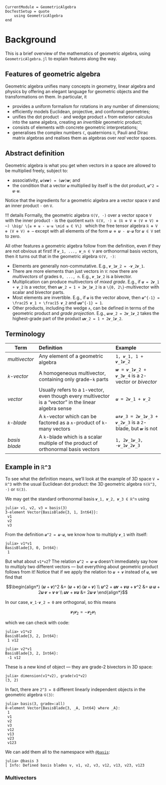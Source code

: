 ```@meta
CurrentModule = GeometricAlgebra
DocTestSetup = quote
	using GeometricAlgebra
end
```

# Background

This is a brief overview of the mathematics of geometric algebra, using `GeometricAlgebra.jl` to explain features along the way.

## Features of geometric algebra

Geometric algebra unifies many concepts in geometry, linear algebra and physics by offering an elegant language for geometric objects and the transformations on them. In particular, it
- provides a uniform formalism for rotations in any number of dimensions;
- efficiently models Euclidean, projective, and conformal geometries;
- unifies the dot product ``⋅`` and wedge product ``∧`` from exterior calculus into the same algebra, creating an _invertible_ geometric product;
- consists of elements with concrete geometric interpretations;
- generalises the complex numbers ``ℂ``, quaternions ``ℍ``, Pauli and Dirac matrix algebras and realises them as algebras over _real_ vector spaces.


## Abstract definition

Geometric algebra is what you get when vectors in a space are allowed to be multiplied freely, subject to:
- associativity, ``𝒖(𝒗𝒘) = (𝒖𝒗)𝒘``; and
- the condition that a vector ``𝒖`` multiplied by itself is the dot product, ``𝒖^2 = 𝒖⋅𝒖``.

Notice that the ingredients for a geometric algebra are a vector space ``V`` and an inner product ``⋅`` on ``V``.

!!! details
	Formally, the geometric algebra ``𝒢(V, ⋅)`` over a vector space ``V`` with the inner product ``⋅`` is the quotient
	```math
	𝒢(V, ⋅) ≅ (ℝ ⊕ V ⊕ (V ⊗ V) ⊕ ⋯) \big/ \{𝒖 ⊗ 𝒖 - 𝒖⋅𝒖 \mid 𝒖 ∈ V\}
	```
	which the free tensor algebra ``ℝ ⊕ V ⊕ (V ⊗ V) ⊕ ⋯`` except with all elements of the form ``𝒖 ⊗ 𝒖 - 𝒖⋅𝒖`` for ``𝒖 ∈ V`` set to zero.

All other features a geometric algebra follow from the definition, even if they are not obvious at first!
If ``𝒗_1, ..., 𝒗_n ∈ V`` are orthonormal basis vectors, then it turns out that in the geometric algebra ``𝒢(V, ⋅)``:
- Elements are generally non-commutative. E.g., ``𝒗_1𝒗_2 = -𝒗_2𝒗_1``.
- There are more elements than just vectors in ``V``: now there are _multivectors_ of grades ``0, ..., n``. E.g., ``𝒗_1𝒗_2`` is a bivector.
- Multiplication can produce multivectors of _mixed grade_. E.g., if ``𝒖 = 2𝒗_1 + 𝒗_2`` is a vector, then ``𝒖𝒗_2 = 1 + 2𝒗_1𝒗_2`` is a ``\{0, 2\}``-multivector with scalar and bivector parts.
- Most elements are invertible. E.g., if ``𝒖`` is the vector above, then ``𝒖^{-1} = \frac25 𝒗_1 + \frac15 𝒗_2`` and ``𝒖𝒖^{-1} = 1``.
- Other products, including the wedge ``∧``, can be defined in terms of the geometric product and _grade projection_.
  E.g., ``𝒖∧𝒗_2 = 2𝒗_1𝒗_2`` takes the highest-grade part of the product ``𝒖𝒗_2 = 1 + 2𝒗_1𝒗_2``.

## Terminology

| Term | Definition | Example |
|------|:-----------|:--------|
| _multivector_ | Any element of a geometric algebra | ``1, 𝒗_1, 1 + 𝒗_1𝒗_2``
| _``k``-vector_ | A homogeneous multivector, containing only grade-``k`` parts | ``𝒘 = 𝒗_1𝒗_2 + 𝒗_3𝒗_4`` is a ``2``-vector or _bivector_
| _vector_ | Usually refers to a ``1``-vector, even though every multivector is a “vector” in the linear algebra sense | ``𝒖 = 2𝒗_1 + 𝒗_2``
| _``k``-blade_ | A ``k``-vector which can be factored as a ``∧``-product of ``k``-many vectors | ``𝒖∧𝒗_3 = 2𝒗_1𝒗_3 + 𝒗_2𝒗_3`` is a ``2``-blade, but ``𝒘`` is not
| _basis blade_ | A ``k``-blade which is a scalar multiple of the product of orthonormal basis vectors | ``1, 2𝒗_1𝒗_3, -𝒗_1𝒗_2𝒗_3``


## Example in ``ℝ^3``

To see what the definition means, we’ll look at the example of 3D space ``V = ℝ^3`` with the usual Euclidean dot product: the 3D geometric algebra ``𝒢(ℝ^3, ⋅)`` or ``𝒢(3)``.

We may get the standard orthonormal basis ``𝒗_1, 𝒗_2, 𝒗_3 ∈ ℝ^n`` using
```jldoctest 3d
julia> v1, v2, v3 = basis(3)
3-element Vector{BasisBlade{3, 1, Int64}}:
 v1
 v2
 v3
```
From the definition ``𝒖^2 = 𝒖⋅𝒖``, we know how to multiply ``𝒗_1`` with itself:
```jldoctest 3d
julia> v1*v1
BasisBlade{3, 0, Int64}:
 1
```
But what about `v1*v2`? The relation ``𝒖^2 = 𝒖⋅𝒖`` doesn’t immediately say how to multiply two different vectors — but everything about geometric product follows from it! Notice that if we apply the relation to ``𝒖 + 𝒗`` instead of ``𝒖``, we find that
```math
\begin{align*}
	(𝒖 + 𝒗)^2 &= (𝒖 + 𝒗)⋅(𝒖 + 𝒗)
\\	𝒖^2 + 𝒖𝒗 + 𝒗𝒖 + 𝒗^2 &= 𝒖⋅𝒖 + 2𝒖⋅𝒗 + 𝒗⋅𝒗
\\	𝒖𝒗 + 𝒗𝒖 &= 2𝒖⋅𝒗
\end{align*}
```
In our case, ``𝒗_1⋅𝒗_2 = 0`` are orthogonal, so this means
```math
𝒗_1𝒗_2 = -𝒗_2𝒗_1
```
which we can check with code:
```jldoctest 3d
julia> v1*v2
BasisBlade{3, 2, Int64}:
 1 v12

julia> v2*v1
BasisBlade{3, 2, Int64}:
 -1 v12
```
These is a new kind of object — they are grade-2 bivectors in 3D space:
```jldoctest 3d
julia> dimension(v1*v2), grade(v1*v2)
(3, 2)
```

In fact, there are ``2^3 = 8`` different linearly independent objects in the geometric algebra ``𝒢(3)``:
```jldoctest 3d
julia> basis(3, grade=:all)
8-element Vector{BasisBlade{3, _A, Int64} where _A}:
 1
 v1
 v2
 v3
 v12
 v13
 v23
 v123
```
We can add them all to the namespace with [`@basis`](@ref):
```jldoctest 3d
julia> @basis 3
[ Info: Defined basis blades v, v1, v2, v3, v12, v13, v23, v123
```

### Multivectors